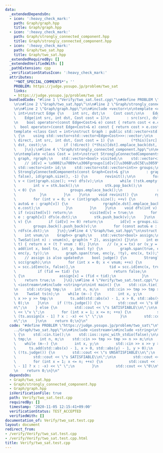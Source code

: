 ```yaml
---
data:
  _extendedDependsOn:
  - icon: ':heavy_check_mark:'
    path: Graph/graph.hpp
    title: Graph/graph.hpp
  - icon: ':heavy_check_mark:'
    path: Graph/strongly_connected_component.hpp
    title: Graph/strongly_connected_component.hpp
  - icon: ':heavy_check_mark:'
    path: Graph/two_sat.hpp
    title: Graph/two_sat.hpp
  _extendedRequiredBy: []
  _extendedVerifiedWith: []
  _pathExtension: cpp
  _verificationStatusIcon: ':heavy_check_mark:'
  attributes:
    '*NOT_SPECIAL_COMMENTS*': ''
    PROBLEM: https://judge.yosupo.jp/problem/two_sat
    links:
    - https://judge.yosupo.jp/problem/two_sat
  bundledCode: "#line 1 \"Verify/two_sat.test.cpp\"\n#define PROBLEM \"https://judge.yosupo.jp/problem/two_sat\"\
    \n\n#line 2 \"Graph/two_sat.hpp\"\n\n#line 2 \"Graph/strongly_connected_component.hpp\"\
    \n\n#line 2 \"Graph/graph.hpp\"\n\n#include <vector>\n\ntemplate <class Cost =\
    \ int>\nstruct Edge {\n    int src, dst;\n    Cost cost;\n\n    Edge() = default;\n\
    \    Edge(int src, int dst, Cost cost = 1)\n        : src(src), dst(dst), cost(cost){};\n\
    \n    bool operator<(const Edge<Cost>& e) const { return cost < e.cost; }\n  \
    \  bool operator>(const Edge<Cost>& e) const { return cost > e.cost; }\n};\n\n\
    template <class Cost = int>\nstruct Graph : public std::vector<std::vector<Edge<Cost>>>\
    \ {\n    using std::vector<std::vector<Edge<Cost>>>::vector;\n\n    void span(bool\
    \ direct, int src, int dst, Cost cost = 1) {\n        (*this)[src].emplace_back(src,\
    \ dst, cost);\n        if (!direct) (*this)[dst].emplace_back(dst, src, cost);\n\
    \    }\n};\n#line 4 \"Graph/strongly_connected_component.hpp\"\n\n#line 6 \"Graph/strongly_connected_component.hpp\"\
    \n\ntemplate <class Cost = int>\nstruct StronglyConnectedComponents {\n    Graph<Cost>\
    \ graph, rgraph;\n    std::vector<bool> visited;\n    std::vector<int> stk;\n\n\
    \    // id[v] = \u9802\u70B9v\u306Fgroups[id[v]]\u306B\u5C5E\u3059\u308B\n   \
    \ std::vector<int> id;\n    std::vector<std::vector<int>> groups;\n\n    explicit\
    \ StronglyConnectedComponents(const Graph<Cost>& g)\n        : graph(g), visited(graph.size(),\
    \ false), id(graph.size(), -1) {\n        revinit();\n\n        for (int v = 0;\
    \ v < (int)graph.size(); ++v) dfs(v);\n\n        while (!stk.empty()) {\n    \
    \        int v = stk.back();\n            stk.pop_back();\n            if (id[v]\
    \ < 0) {\n                groups.emplace_back();\n                rdfs(v);\n \
    \           }\n        }\n    }\n\n    void revinit() {\n        rgraph = Graph<Cost>(graph.size());\n\
    \        for (int v = 0; v < (int)graph.size(); ++v) {\n            for (const\
    \ auto& e : graph[v]) {\n                rgraph[e.dst].emplace_back(e.dst, v,\
    \ e.cost);\n            }\n        }\n    }\n\n    void dfs(int v) {\n       \
    \ if (visited[v]) return;\n        visited[v] = true;\n        for (const auto&\
    \ e : graph[v]) dfs(e.dst);\n        stk.push_back(v);\n    }\n\n    void rdfs(int\
    \ v) {\n        if (id[v] >= 0) return;\n        id[v] = groups.size() - 1;\n\
    \        groups.back().push_back(v);\n        for (const auto& e : rgraph[v])\
    \ rdfs(e.dst);\n    }\n};\n#line 4 \"Graph/two_sat.hpp\"\n\nstruct TwoSat {\n\
    \    int vnum;\n    Graph<> graph;\n    std::vector<bool> assign;\n\n    explicit\
    \ TwoSat(int n) : vnum(n), graph(n * 2), assign(n) {}\n\n    int enc(int x, bool\
    \ t) { return x + (t ? vnum : 0); }\n\n    // (v_x = tx) or (v_y = ty)\n    void\
    \ add(int x, bool tx, int y, bool ty) {\n        graph.span(true, enc(x, !tx),\
    \ enc(y, ty));\n        graph.span(true, enc(y, !ty), enc(x, tx));\n    }\n\n\
    \    // assign is also updated\n    bool judge() {\n        StronglyConnectedComponents\
    \ scc(graph);\n\n        for (int x = 0; x < vnum; ++x) {\n            int fid\
    \ = scc.id[enc(x, false)],\n                tid = scc.id[enc(x, true)];\n\n  \
    \          if (fid == tid) {\n                return false;\n            } else\
    \ {\n                assign[x] = (fid < tid);\n            }\n        }\n    \
    \    return true;\n    }\n};\n#line 4 \"Verify/two_sat.test.cpp\"\n\n#include\
    \ <iostream>\n#include <string>\n\nint main() {\n    std::cin.tie();\n    std::ios::sync_with_stdio(false);\n\
    \n    std::string tmp;\n    int n, m;\n    std::cin >> tmp >> tmp >> n >> m;\n\
    \n    TwoSat ts(n);\n    while (m--) {\n        int x, y;\n        std::cin >>\
    \ x >> y >> tmp;\n        ts.add(std::abs(x) - 1, x > 0, std::abs(y) - 1, y >\
    \ 0);\n    }\n\n    if (!ts.judge()) {\n        std::cout << \"s UNSATISFIABLE\\\
    n\";\n    } else {\n        std::cout << \"s SATISFIABLE\\n\";\n\n        std::cout\
    \ << \"v \";\n        for (int x = 1; x <= n; ++x) {\n            std::cout <<\
    \ (ts.assign[x - 1] ? x : -x) << \" \";\n        }\n        std::cout << \"0\\\
    n\";\n    }\n\n    return 0;\n}\n"
  code: "#define PROBLEM \"https://judge.yosupo.jp/problem/two_sat\"\n\n#include \"\
    ../Graph/two_sat.hpp\"\n\n#include <iostream>\n#include <string>\n\nint main()\
    \ {\n    std::cin.tie();\n    std::ios::sync_with_stdio(false);\n\n    std::string\
    \ tmp;\n    int n, m;\n    std::cin >> tmp >> tmp >> n >> m;\n\n    TwoSat ts(n);\n\
    \    while (m--) {\n        int x, y;\n        std::cin >> x >> y >> tmp;\n  \
    \      ts.add(std::abs(x) - 1, x > 0, std::abs(y) - 1, y > 0);\n    }\n\n    if\
    \ (!ts.judge()) {\n        std::cout << \"s UNSATISFIABLE\\n\";\n    } else {\n\
    \        std::cout << \"s SATISFIABLE\\n\";\n\n        std::cout << \"v \";\n\
    \        for (int x = 1; x <= n; ++x) {\n            std::cout << (ts.assign[x\
    \ - 1] ? x : -x) << \" \";\n        }\n        std::cout << \"0\\n\";\n    }\n\
    \n    return 0;\n}\n"
  dependsOn:
  - Graph/two_sat.hpp
  - Graph/strongly_connected_component.hpp
  - Graph/graph.hpp
  isVerificationFile: true
  path: Verify/two_sat.test.cpp
  requiredBy: []
  timestamp: '2020-11-05 12:15:41+09:00'
  verificationStatus: TEST_ACCEPTED
  verifiedWith: []
documentation_of: Verify/two_sat.test.cpp
layout: document
redirect_from:
- /verify/Verify/two_sat.test.cpp
- /verify/Verify/two_sat.test.cpp.html
title: Verify/two_sat.test.cpp
---
```

